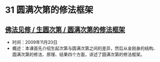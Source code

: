 # 31 圆满次第的修法框架

## [佛法见修 / 生圆次第 / 圆满次第的修法框架](https://www.fohuifayu.com/index.php/huideng-jiangtang/fofa-jianxiu/shengyuan-cidi/938-l09017)

- 时间：2009年11月20日
- 概述：本课首先介绍生起次第与圆满次第之间的差异，然后从金刚身的结构、圆满次第的修法、原理、结果四个方面，讲述了圆满次第的修法框架。
